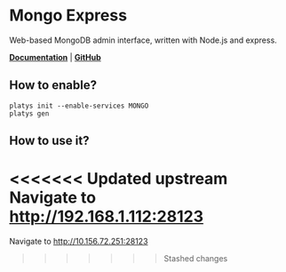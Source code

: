 # Mongo Express

Web-based MongoDB admin interface, written with Node.js and express.

 **[Documentation](https://github.com/mongo-express/mongo-express)** | **[GitHub](https://github.com/mongo-express/mongo-express)**

## How to enable?

```
platys init --enable-services MONGO
platys gen
```

## How to use it?

<<<<<<< Updated upstream
Navigate to <http://192.168.1.112:28123>
=======
Navigate to <http://10.156.72.251:28123>
>>>>>>> Stashed changes

